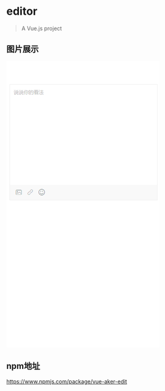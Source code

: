 # editor

> A Vue.js project

## 图片展示

![image](https://github.com/bailingshiva/vue-aker-edit/blob/master/static/pic.png)

## npm地址
https://www.npmjs.com/package/vue-aker-edit
